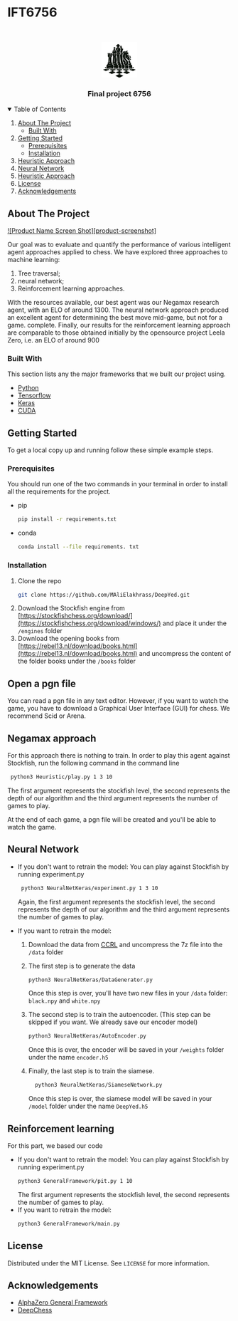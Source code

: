 # IFT6756
<!--
*** Thanks for checking out the Best-README-Template. If you have a suggestion
*** that would make this better, please fork the repo and create a pull request
*** or simply open an issue with the tag "enhancement".
*** Thanks again! Now go create something AMAZING! :D
-->



<!-- PROJECT SHIELDS -->
<!--
*** I'm using markdown "reference style" links for readability.
*** Reference links are enclosed in brackets [ ] instead of parentheses ( ).
*** See the bottom of this document for the declaration of the reference variables
*** for contributors-url, forks-url, etc. This is an optional, concise syntax you may use.
*** https://www.markdownguide.org/basic-syntax/#reference-style-links
-->


<!-- PROJECT LOGO -->
<br />
<p align="center">
  <a href="https://github.com/MAliElakhrass/DeepYed">
    <img src="image/logo.png" alt="Logo" width="80" height="80">
  </a>

  <h3 align="center">Final project 6756</h3>
</p>



<!-- TABLE OF CONTENTS -->
<details open="open">
  <summary>Table of Contents</summary>
  <ol>
    <li>
      <a href="#about-the-project">About The Project</a>
      <ul>
        <li><a href="#built-with">Built With</a></li>
      </ul>
    </li>
    <li>
      <a href="#getting-started">Getting Started</a>
      <ul>
        <li><a href="#prerequisites">Prerequisites</a></li>
        <li><a href="#installation">Installation</a></li>
      </ul>
    </li>
    <li><a href="#heuristic-approach">Heuristic Approach</a></li>
    <li><a href="#neural-network">Neural Network</a></li>
    <li><a href="#reinforcement-learning">Heuristic Approach</a></li>
    <li><a href="#license">License</a></li>
    <li><a href="#acknowledgements">Acknowledgements</a></li>
  </ol>
</details>



<!-- ABOUT THE PROJECT -->
## About The Project

[![Product Name Screen Shot][product-screenshot]](https://example.com)

Our goal was to evaluate and quantify the performance of various intelligent agent approaches applied to chess. We have explored three approaches to machine learning:
  1. Tree traversal;
  2. neural network;
  3. Reinforcement learning approaches.

With the resources available, our best agent was our Negamax research agent, with an ELO of around 1300. The neural network approach produced an excellent agent for determining the best move mid-game, but not for a game. complete. Finally, our results for the reinforcement learning approach are comparable to those obtained initially by the opensource project Leela Zero, i.e. an ELO of around 900

### Built With

This section lists any the major frameworks that we built our project using. 
* [Python](https://www.python.org/)
* [Tensorflow](https://www.tensorflow.org/)
* [Keras](https://keras.io/)
* [CUDA](https://developer.nvidia.com/cuda-toolkit)


<!-- GETTING STARTED -->
## Getting Started

To get a local copy up and running follow these simple example steps.

### Prerequisites

You should run one of the two commands in your terminal in order to install all the requirements for the project.
* pip
  ```sh
  pip install -r requirements.txt
  ```

* conda
  ```sh
  conda install --file requirements. txt
  ```

### Installation


1. Clone the repo
   ```sh
   git clone https://github.com/MAliElakhrass/DeepYed.git
   ```
2. Download the Stockfish engine from [https://stockfishchess.org/download/](https://stockfishchess.org/download/windows/) and place it under the `/engines` folder
3. Download the opening books from [https://rebel13.nl/download/books.html](https://rebel13.nl/download/books.html) and uncompress the content of the folder books under the `/books` folder

## Open a pgn file
You can read a pgn file in any text editor. However, if you want to watch the game, you have to download a Graphical User Interface (GUI) for chess. We recommend Scid or Arena.

## Negamax approach
For this approach there is nothing to train. In order to play this agent against Stockfish, run the following command in the command line
  ```sh
   python3 Heuristic/play.py 1 3 10
  ```
The first argument represents the stockfish level, the second represents the depth of our algorithm and the third argument represents the number of games to play.

At the end of each game, a pgn file will be created and you'll be able to watch the game.

## Neural Network

* If you don't want to retrain the model:
  You can play against Stockfish by running experiment.py
  ```sh
   python3 NeuralNetKeras/experiment.py 1 3 10
  ```
  Again, the first argument represents the stockfish level, the second represents the depth of our algorithm and the third argument represents the number of games to play.

* If you want to retrain the model:
  1. Download the data from [CCRL](http://ccrl.chessdom.com/ccrl/4040/) and uncompress the 7z file into the `/data` folder
  
  2. The first step is to generate the data
      ```sh
      python3 NeuralNetKeras/DataGenerator.py
      ```
      Once this step is over, you'll have two new files in your `/data` folder: `black.npy` and `white.npy`
  
  3.  The second step is to train the autoencoder. (This step can be skipped if you want. We already save our encoder model)
      ```sh
      python3 NeuralNetKeras/AutoEncoder.py
      ```
      Once this is over, the encoder will be saved in your `/weights` folder under the name `encoder.h5` 
  
  4. Finally, the last step is to train the siamese.
      ```sh
        python3 NeuralNetKeras/SiameseNetwork.py
      ```
      Once this step is over, the siamese model will be saved in your `/model` folder under the name `DeepYed.h5`

## Reinforcement learning
  For this part, we based our code 
  * If you don't want to retrain the model:
    You can play against Stockfish by running experiment.py
    ```sh
    python3 GeneralFramework/pit.py 1 10
    ```
    The first argument represents the stockfish level, the second represents the number of games to play.
  * If you want to retrain the model:
      ```sh
      python3 GeneralFramework/main.py
      ```

<!-- LICENSE -->
## License

Distributed under the MIT License. See `LICENSE` for more information.


<!-- ACKNOWLEDGEMENTS -->
## Acknowledgements
* [AlphaZero General Framework](https://github.com/suragnair/alpha-zero-general)
* [DeepChess](https://arxiv.org/abs/1711.09667)
